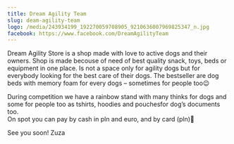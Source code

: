 ```yaml
---
title: Dream Agility Team
slug: deam-agility-team
logo: /media/243934199_192270059708905_9210636007969825347_n.jpg
facebook: https://www.facebook.com/DreamAgilityTeam
---
```

Dream Agility Store is a shop made with love to active dogs and their owners. Shop is made becouse of need of best quality snack, toys, beds or equipment in one place. Is not a space only for agility dogs but for everybody looking for the best care of their dogs. The bestseller are dog beds with memory foam for every dogs – sometimes for people too😉

During competition we have a rainbow stand with many thinks for dogs and some for people too as tshirts, hoodies and pouchesfor dog’s documents too.\
On spot you can pay by cash in pln and euro, and by card (pln)🙂

See you soon! Zuza